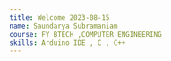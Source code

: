 ```yaml
---
title: Welcome 2023-08-15
name: Saundarya Subramaniam
course: FY BTECH ,COMPUTER ENGINEERING
skills: Arduino IDE , C , C++
---
```


